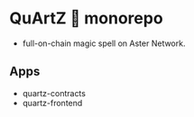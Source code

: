 # QuArtZ 💎 monorepo

- full-on-chain magic spell on Aster Network.

## Apps

- quartz-contracts
- quartz-frontend
